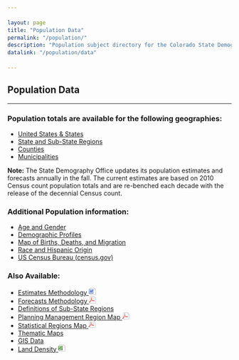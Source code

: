 ```yaml
---

layout: page
title: "Population Data"
permalink: "/population/"
description: "Population subject directory for the Colorado State Demography Office"
datalink: "/population/data"

---
```



## Population Data

- - -

### Population totals are available for the following geographies:

- [United States & States](/population/population-totals-us-states#population-totals-for-the-us-and-states)
- [State and Sub-State Regions](/population/population-totals-colorado-substate#population-totals-for-colorado-and-sub-state-regions)
- [Counties](/population/population-totals-counties#population-totals-for-colorado-counties)
- [Municipalities](/population/population-totals-municipalities#population-totals-for-colorado-municipalities)

**Note:** The State Demography Office updates its population estimates and forecasts annually in the fall. The current estimates are based on 2010 Census count population totals and are re-benched each decade with the release of the decennial Census count. 

### Additional Population information:

- [Age and Gender](/population/age-gender-population-data#age-and-gender-population-data)
- [Demographic Profiles](/population/data/profile-county/)
- [Map of Births, Deaths, and Migration](/ComponentsOfChange/)
- [Race and Hispanic Origin](/population/race-hispanic-origin#race-and-hispanic-origin)
- [US Census Bureau (census.gov)](http://www.census.gov/)

### Also Available:

- [Estimates Methodology ![doc](/images/page_white_word.png 'download doc file')](https://drive.google.com/uc?export=download&id=0B_M7zgfu2piFenFkejM5T1J6a1E)
- [Forecasts Methodology ![pdf](/images/page_white_acrobat.png 'download pdf file')](https://drive.google.com/uc?export=download&id=0B_M7zgfu2piFclJkbGM3VG55Nzg)
- [Definitions of Sub-State Regions](/gis/colorado-regions/#understanding-colorado-regions)
- [Planning Management Region Map ![pdf](/images/page_white_acrobat.png 'download pdf file')](https://storage.googleapis.com/maps-static/PlanningManagement8x11.pdf)
- [Statistical Regions Map ![pdf](/images/page_white_acrobat.png 'download pdf file')](https://drive.google.com/uc?export=download&id=0B2oqdPZKJqK7VjNuRWdiYnRhbnM)
- [Thematic Maps](/gis/thematic-maps#thematic-maps)
- [GIS Data](/gis/gis-data#gis-data)
- [Land Density ![xls](/images/page_white_excel.png 'download xls file')](https://drive.google.com/open?id=0B9kZxy54UDqMV3o3R2loY18yT28)
